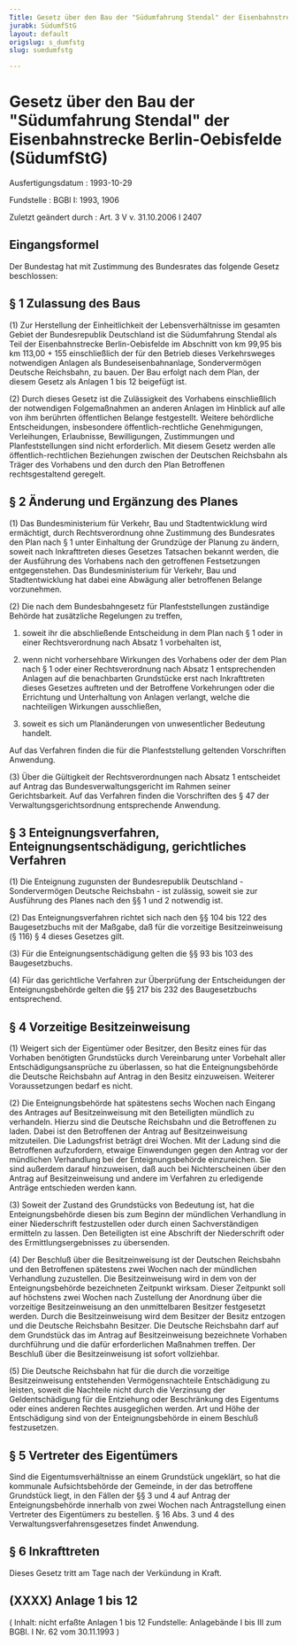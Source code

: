 ```yaml
---
Title: Gesetz über den Bau der "Südumfahrung Stendal" der Eisenbahnstrecke Berlin-Oebisfelde
jurabk: SüdumfStG
layout: default
origslug: s_dumfstg
slug: suedumfstg

---
```


# Gesetz über den Bau der "Südumfahrung Stendal" der Eisenbahnstrecke Berlin-Oebisfelde (SüdumfStG)

Ausfertigungsdatum
:   1993-10-29

Fundstelle
:   BGBl I: 1993, 1906

Zuletzt geändert durch
:   Art. 3 V v. 31.10.2006 I 2407

## Eingangsformel

Der Bundestag hat mit Zustimmung des Bundesrates das folgende Gesetz
beschlossen:

## § 1 Zulassung des Baus

(1) Zur Herstellung der Einheitlichkeit der Lebensverhältnisse im
gesamten Gebiet der Bundesrepublik Deutschland ist die Südumfahrung
Stendal als Teil der Eisenbahnstrecke Berlin-Oebisfelde im Abschnitt
von km 99,95 bis km 113,00 + 155 einschließlich der für den Betrieb
dieses Verkehrsweges notwendigen Anlagen als Bundeseisenbahnanlage,
Sondervermögen Deutsche Reichsbahn, zu bauen. Der Bau erfolgt nach dem
Plan, der diesem Gesetz als Anlagen 1 bis 12 beigefügt ist.

(2) Durch dieses Gesetz ist die Zulässigkeit des Vorhabens
einschließlich der notwendigen Folgemaßnahmen an anderen Anlagen im
Hinblick auf alle von ihm berührten öffentlichen Belange festgestellt.
Weitere behördliche Entscheidungen, insbesondere öffentlich-rechtliche
Genehmigungen, Verleihungen, Erlaubnisse, Bewilligungen, Zustimmungen
und Planfeststellungen sind nicht erforderlich. Mit diesem Gesetz
werden alle öffentlich-rechtlichen Beziehungen zwischen der Deutschen
Reichsbahn als Träger des Vorhabens und den durch den Plan Betroffenen
rechtsgestaltend geregelt.

## § 2 Änderung und Ergänzung des Planes

(1) Das Bundesministerium für Verkehr, Bau und Stadtentwicklung wird
ermächtigt, durch Rechtsverordnung ohne Zustimmung des Bundesrates den
Plan nach § 1 unter Einhaltung der Grundzüge der Planung zu ändern,
soweit nach Inkrafttreten dieses Gesetzes Tatsachen bekannt werden,
die der Ausführung des Vorhabens nach den getroffenen Festsetzungen
entgegenstehen. Das Bundesministerium für Verkehr, Bau und
Stadtentwicklung hat dabei eine Abwägung aller betroffenen Belange
vorzunehmen.

(2) Die nach dem Bundesbahngesetz für Planfeststellungen zuständige
Behörde hat zusätzliche Regelungen zu treffen,

1.  soweit ihr die abschließende Entscheidung in dem Plan nach § 1 oder in
    einer Rechtsverordnung nach Absatz 1 vorbehalten ist,


2.  wenn nicht vorhersehbare Wirkungen des Vorhabens oder der dem Plan
    nach § 1 oder einer Rechtsverordnung nach Absatz 1 entsprechenden
    Anlagen auf die benachbarten Grundstücke erst nach Inkrafttreten
    dieses Gesetzes auftreten und der Betroffene Vorkehrungen oder die
    Errichtung und Unterhaltung von Anlagen verlangt, welche die
    nachteiligen Wirkungen ausschließen,


3.  soweit es sich um Planänderungen von unwesentlicher Bedeutung handelt.



Auf das Verfahren finden die für die Planfeststellung geltenden
Vorschriften Anwendung.

(3) Über die Gültigkeit der Rechtsverordnungen nach Absatz 1
entscheidet auf Antrag das Bundesverwaltungsgericht im Rahmen seiner
Gerichtsbarkeit. Auf das Verfahren finden die Vorschriften des § 47
der Verwaltungsgerichtsordnung entsprechende Anwendung.

## § 3 Enteignungsverfahren, Enteignungsentschädigung, gerichtliches Verfahren

(1) Die Enteignung zugunsten der Bundesrepublik Deutschland -
Sondervermögen Deutsche Reichsbahn - ist zulässig, soweit sie zur
Ausführung des Planes nach den §§ 1 und 2 notwendig ist.

(2) Das Enteignungsverfahren richtet sich nach den §§ 104 bis 122 des
Baugesetzbuchs mit der Maßgabe, daß für die vorzeitige
Besitzeinweisung (§ 116) § 4 dieses Gesetzes gilt.

(3) Für die Enteignungsentschädigung gelten die §§ 93 bis 103 des
Baugesetzbuchs.

(4) Für das gerichtliche Verfahren zur Überprüfung der Entscheidungen
der Enteignungsbehörde gelten die §§ 217 bis 232 des Baugesetzbuchs
entsprechend.

## § 4 Vorzeitige Besitzeinweisung

(1) Weigert sich der Eigentümer oder Besitzer, den Besitz eines für
das Vorhaben benötigten Grundstücks durch Vereinbarung unter Vorbehalt
aller Entschädigungsansprüche zu überlassen, so hat die
Enteignungsbehörde die Deutsche Reichsbahn auf Antrag in den Besitz
einzuweisen. Weiterer Voraussetzungen bedarf es nicht.

(2) Die Enteignungsbehörde hat spätestens sechs Wochen nach Eingang
des Antrages auf Besitzeinweisung mit den Beteiligten mündlich zu
verhandeln. Hierzu sind die Deutsche Reichsbahn und die Betroffenen zu
laden. Dabei ist den Betroffenen der Antrag auf Besitzeinweisung
mitzuteilen. Die Ladungsfrist beträgt drei Wochen. Mit der Ladung sind
die Betroffenen aufzufordern, etwaige Einwendungen gegen den Antrag
vor der mündlichen Verhandlung bei der Enteignungsbehörde
einzureichen. Sie sind außerdem darauf hinzuweisen, daß auch bei
Nichterscheinen über den Antrag auf Besitzeinweisung und andere im
Verfahren zu erledigende Anträge entschieden werden kann.

(3) Soweit der Zustand des Grundstücks von Bedeutung ist, hat die
Enteignungsbehörde diesen bis zum Beginn der mündlichen Verhandlung in
einer Niederschrift festzustellen oder durch einen Sachverständigen
ermitteln zu lassen. Den Beteiligten ist eine Abschrift der
Niederschrift oder des Ermittlungsergebnisses zu übersenden.

(4) Der Beschluß über die Besitzeinweisung ist der Deutschen
Reichsbahn und den Betroffenen spätestens zwei Wochen nach der
mündlichen Verhandlung zuzustellen. Die Besitzeinweisung wird in dem
von der Enteignungsbehörde bezeichneten Zeitpunkt wirksam. Dieser
Zeitpunkt soll auf höchstens zwei Wochen nach Zustellung der Anordnung
über die vorzeitige Besitzeinweisung an den unmittelbaren Besitzer
festgesetzt werden. Durch die Besitzeinweisung wird dem Besitzer der
Besitz entzogen und die Deutsche Reichsbahn Besitzer. Die Deutsche
Reichsbahn darf auf dem Grundstück das im Antrag auf Besitzeinweisung
bezeichnete Vorhaben durchführung und die dafür erforderlichen
Maßnahmen treffen. Der Beschluß über die Besitzeinweisung ist sofort
vollziehbar.

(5) Die Deutsche Reichsbahn hat für die durch die vorzeitige
Besitzeinweisung entstehenden Vermögensnachteile Entschädigung zu
leisten, soweit die Nachteile nicht durch die Verzinsung der
Geldentschädigung für die Entziehung oder Beschränkung des Eigentums
oder eines anderen Rechtes ausgeglichen werden. Art und Höhe der
Entschädigung sind von der Enteignungsbehörde in einem Beschluß
festzusetzen.

## § 5 Vertreter des Eigentümers

Sind die Eigentumsverhältnisse an einem Grundstück ungeklärt, so hat
die kommunale Aufsichtsbehörde der Gemeinde, in der das betroffene
Grundstück liegt, in den Fällen der §§ 3 und 4 auf Antrag der
Enteignungsbehörde innerhalb von zwei Wochen nach Antragstellung einen
Vertreter des Eigentümers zu bestellen. § 16 Abs. 3 und 4 des
Verwaltungsverfahrensgesetzes findet Anwendung.

## § 6 Inkrafttreten

Dieses Gesetz tritt am Tage nach der Verkündung in Kraft.

## (XXXX) Anlage 1 bis 12

( Inhalt: nicht erfaßte Anlagen 1 bis 12
Fundstelle: Anlagebände I bis III zum BGBl. I Nr. 62 vom 30.11.1993 )


